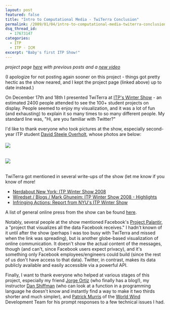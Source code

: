 ```yaml
---
layout: post
featured: false
title: "Intro to Computational Media - TwiTerra Conclusion"
permalink: /2009/01/04/intro-to-computational-media-twiterra-conclusion/
dsq_thread_id:
  - 17673147
categories:  
  - ITP
  - ITP - ICM
excerpt: "Baby's first ITP Show!"
---
```

*project page [here][1] with previous posts and a [new video][2]*

(I apologize for not posting again sooner on this project - things got pretty hectic as the show neared, and I kept the project page (linked above) up to date instead.)

On December 17th and 18th I presented TwiTerra at [ITP's Winter Show][3] - an estimated 2400 people attended to see the 100+ student projects on display. People seemed to enjoy my visualization, and it was a lot of fun (and exhausting) to explain it so many times to so many different people. My standard line was, "Hi, are you familiar with Twitter?"

I'd like to thank everyone who took pictures at the show, especially second-year ITP student [David Steele Overholt][4], whose photos are below:

###### [<img src="http://farm4.static.flickr.com/3027/3132063946_261b294802.jpg">][5]
###### [<img src="http://farm4.static.flickr.com/3114/3132048006_2578af0357.jpg">][6]

TwiTerra got mentioned in several write-ups of the show (let me know if you know of more!

* [Nerdabout New York: ITP Winter Show 2008][7]
* [Wiredset / Blogs / Mark Ghuneim: ITP Winter Show 2008 - Highlights][8]
* [Infringing Actions: Report from NYU's ITP Winter Show][9]

A list of general online press from the show can be found [here][10].

Notably, several people at the show mentioned Facebook's [Project Palantir][11], a "project that visualizes all the data Facebook receives." I hadn't known of it until after the show (perhaps I was too busy with TwiTerra and missed when the link was spreading), but is another globe-based visualization of online communication. It doesn't show the actual content of the messages, though (and can't, since Facebook users expect privacy), and it's something only Facebook employees/engineers could build (since the rest of us don't have access to that data). Twitter, in contrast, makes its data publicly available and easily accessible via a powerful API.

Finally, I want to thank everyone who helped at various stages of this project, especially my friend [Jorge Ortiz][12] (who finally has a blog!), my instructor [Dan Shiffman][13] (who can look at a function in a programming language he doesn't know and instantly find a way to make it two thirds shorter and much simpler), and [Patrick Murris][14] of the [World Wind][15] Development Team for his prompt responses to a few technical issues I had.

 [1]: /twiterra/
 [2]: http://vimeo.com/2557642
 [3]: http://itp.nyu.edu/shows/winter2008/
 [4]: http://www.davidoverholt.com
 [5]: http://flickr.com/photos/doverholt/3132063946/in/set-72157611450040570/
 [6]: http://flickr.com/photos/doverholt/3132048006/in/set-72157611450040570/
 [7]: http://blogs.discovery.com/nerdabout_new_york/2008/12/i-have-visited.html
 [8]: http://wiredset.com/blogs/markghuneim/2008/12/itp-winter-show-2008.html
 [9]: http://infringingactions.blogspot.com/2008/12/report-from-nyus-itp-winter-show.html
 [10]: http://itp.nyu.edu/sigs/news/this-week-itp-winter-show-2008/
 [11]: http://www.facebook.com/video/video.php?v=37403547074
 [12]: http://uncountablymany.blogspot.com/
 [13]: http://learningprocessing.com/
 [14]: http://patmurris.blogspot.com/search/label/World%20Wind
 [15]: http://worldwindcentral.com/
